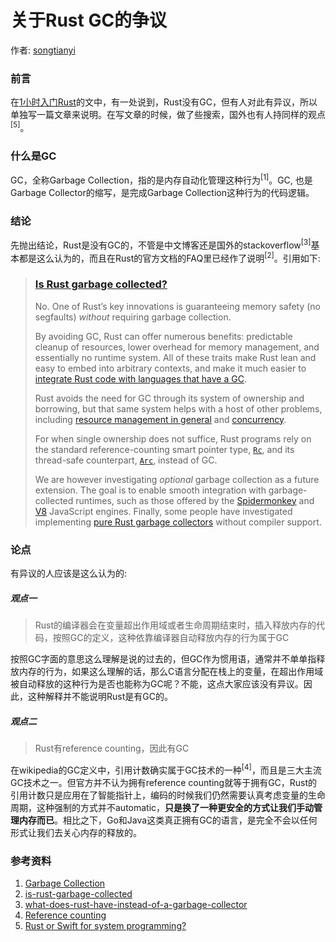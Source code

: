 

# 关于Rust GC的争议

作者: [songtianyi](https://github.com/songtianyi)

### 前言

在[1小时入门Rust](getting-started-with-rust-in-1-hour.md)的文中，有一处说到，Rust没有GC，但有人对此有异议，所以单独写一篇文章来说明。在写文章的时候，做了些搜索，国外也有人持同样的观点<sup>[5]</sup>。

### 什么是GC

GC，全称Garbage Collection，指的是内存自动化管理这种行为<sup>[1]</sup>。GC, 也是Garbage Collector的缩写，是完成Garbage Collection这种行为的代码逻辑。

### 结论

先抛出结论，Rust是没有GC的，不管是中文博客还是国外的stackoverflow<sup>[3]</sup>基本都是这么认为的，而且在Rust的官方文档的FAQ里已经作了说明<sup>[2]</sup>。引用如下:

> ### [Is Rust garbage collected?](https://www.rust-lang.org/en-US/faq.html#is-rust-garbage-collected)
>
> No. One of Rust’s key innovations is guaranteeing memory safety (no segfaults) *without* requiring garbage collection.
>
> By avoiding GC, Rust can offer numerous benefits: predictable cleanup of resources, lower overhead for memory management, and essentially no runtime system. All of these traits make Rust lean and easy to embed into arbitrary contexts, and make it much easier to [integrate Rust code with languages that have a GC](http://calculist.org/blog/2015/12/23/neon-node-rust/).
>
> Rust avoids the need for GC through its system of ownership and borrowing, but that same system helps with a host of other problems, including [resource management in general](http://blog.skylight.io/rust-means-never-having-to-close-a-socket/) and [concurrency](http://blog.rust-lang.org/2015/04/10/Fearless-Concurrency.html).
>
> For when single ownership does not suffice, Rust programs rely on the standard reference-counting smart pointer type, [`Rc`](https://doc.rust-lang.org/std/rc/struct.Rc.html), and its thread-safe counterpart, [`Arc`](https://doc.rust-lang.org/std/sync/struct.Arc.html), instead of GC.
>
> We are however investigating *optional* garbage collection as a future extension. The goal is to enable smooth integration with garbage-collected runtimes, such as those offered by the [Spidermonkey](https://developer.mozilla.org/en-US/docs/Mozilla/Projects/SpiderMonkey) and [V8](https://developers.google.com/v8/?hl=en) JavaScript engines. Finally, some people have investigated implementing [pure Rust garbage collectors](https://manishearth.github.io/blog/2015/09/01/designing-a-gc-in-rust/) without compiler support.

### 论点

有异议的人应该是这么认为的:

##### 观点一

> Rust的编译器会在变量超出作用域或者生命周期结束时，插入释放内存的代码，按照GC的定义，这种依靠编译器自动释放内存的行为属于GC

按照GC字面的意思这么理解是说的过去的，但GC作为惯用语，通常并不单单指释放内存的行为，如果这么理解的话，那么C语言分配在栈上的变量，在超出作用域被自动释放的这种行为是否也能称为GC呢？不能，这点大家应该没有异议。因此，这种解释并不能说明Rust是有GC的。

##### 观点二

> Rust有reference counting，因此有GC

在wikipedia的GC定义中，引用计数确实属于GC技术的一种<sup>[4]</sup>，而且是三大主流GC技术之一。但官方并不认为拥有reference counting就等于拥有GC，Rust的引用计数只是应用在了智能指针上，编码的时候我们仍然需要认真考虑变量的生命周期，这种强制的方式并不automatic，**只是换了一种更安全的方式让我们手动管理内存而已**。相比之下，Go和Java这类真正拥有GC的语言，是完全不会以任何形式让我们去关心内存的释放的。

### 参考资料

1. [Garbage Collection](https://en.wikipedia.org/wiki/Garbage_collection_(computer_science))
2. [is-rust-garbage-collected](https://www.rust-lang.org/en-US/faq.html#is-rust-garbage-collected)
3. [what-does-rust-have-instead-of-a-garbage-collector](https://stackoverflow.com/questions/32677420/what-does-rust-have-instead-of-a-garbage-collector)
4. [Reference counting](https://en.wikipedia.org/wiki/Garbage_collection_(computer_science)#Reference_counting)
5. [Rust or Swift for system programming?](https://news.ycombinator.com/item?id=12032638)